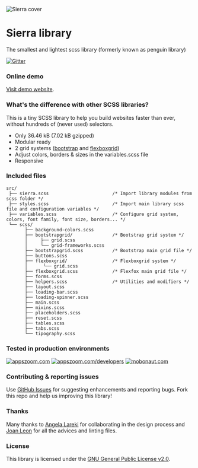 

![Sierra cover](http://sierra-library.github.io/demo/img/github/github-cover.png)

Sierra library
========================================

The smallest and lightest scss library (formerly known as penguin library)

[![Gitter](https://badges.gitter.im/Join%20Chat.svg)](https://gitter.im/sierra-library/sierra?utm_source=badge&utm_medium=badge&utm_campaign=pr-badge)


### Online demo

[Visit demo website](http://sierra-library.github.io/).


### What's the difference with other SCSS libraries?

This is a tiny SCSS library to help you build websites faster than ever, without hundreds of (never used) selectors.

* Only 36.46 kB (7.02 kB gzipped)
* Modular ready
* 2 grid systems ([bootstrap](http://getbootstrap.com/) and [flexboxgrid](http://flexboxgrid.com/))
* Adjust colors, borders & sizes in the variables.scss file
* Responsive



### Included files

    src/
     ├── sierra.scss                        /* Import library modules from scss folder */
     ├── styles.scss                        /* Import main library scss file and configuration variables */
     ├── variables.scss                     /* Configure grid system, colors, font family, font size, borders... */
     └── scss/
           ├── background-colors.scss
           ├── bootstrapgrid/               /* Bootstrap grid system */
           │     ├── grid.scss
           │     └── grid-frameworks.scss
           ├── bootstrapgrid.scss           /* Bootstrap main grid file */
           ├── buttons.scss
           ├── flexboxgrid/                 /* Flexboxgrid system */
           │      └── grid.scss
           ├── flexboxgrid.scss             /* Flexfox main grid file */
           ├── forms.scss
           ├── helpers.scss                 /* Utilities and modifiers */
           ├── layout.scss
           ├── loading-bar.scss
           ├── loading-spinner.scss
           ├── main.scss
           ├── mixins.scss
           ├── placeholders.scss
           ├── reset.scss
           ├── tables.scss
           ├── tabs.scss
           └── tipography.scss

### Tested in production environments



[![appszoom.com][1]][2] [![appszoom.com/developers][3]][4] [![mobonaut.com][5]][6]


[1]: http://sierra-library.github.io/demo/img/github/logo-appszoom-s.png
[2]: http://www.appszoom.com


[3]: http://sierra-library.github.io/demo/img/github/logo-appszoom-developers-s.png
[4]: http://www.appszoom.com/developers


[5]: http://sierra-library.github.io/demo/img/github/logo-mobonaut-s.png
[6]: http://www.mobonaut.com



###  Contributing & reporting issues
Use [GitHub Issues](https://github.com/Sierra-Library/sierra/issues) for suggesting enhancements and reporting bugs.
Fork this repo and help us improving this library!

### Thanks
Many thanks to [Angela Lareki](http://larekidesign.squarespace.com/)  for collaborating in the design process and [Joan Leon](https://twitter.com/nucliweb) for all the advices and linting files.


### License

This library is licensed under the [GNU General Public License v2.0](https://github.com/sierra-library/sierra/blob/master/LICENSE.md).
